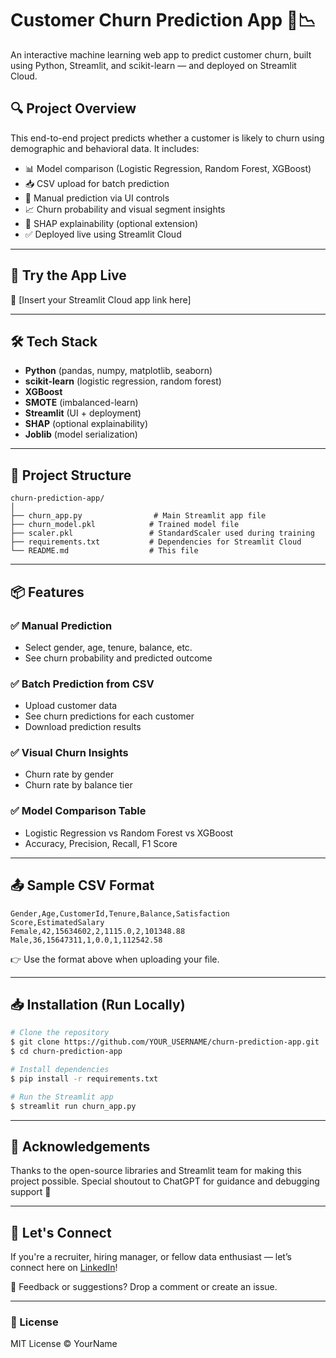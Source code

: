# Customer Churn Prediction App 🧠📉

An interactive machine learning web app to predict customer churn, built using Python, Streamlit, and scikit-learn — and deployed on Streamlit Cloud.

## 🔍 Project Overview
This end-to-end project predicts whether a customer is likely to churn using demographic and behavioral data. It includes:

- 📊 Model comparison (Logistic Regression, Random Forest, XGBoost)
- 📥 CSV upload for batch prediction
- 🔁 Manual prediction via UI controls
- 📈 Churn probability and visual segment insights
- 🧠 SHAP explainability (optional extension)
- ✅ Deployed live using Streamlit Cloud

---

## 🚀 Try the App Live
🔗 [Insert your Streamlit Cloud app link here]

---

## 🛠️ Tech Stack
- **Python** (pandas, numpy, matplotlib, seaborn)
- **scikit-learn** (logistic regression, random forest)
- **XGBoost**
- **SMOTE** (imbalanced-learn)
- **Streamlit** (UI + deployment)
- **SHAP** (optional explainability)
- **Joblib** (model serialization)

---

## 📁 Project Structure
```
churn-prediction-app/
│
├── churn_app.py                # Main Streamlit app file
├── churn_model.pkl            # Trained model file
├── scaler.pkl                 # StandardScaler used during training
├── requirements.txt           # Dependencies for Streamlit Cloud
└── README.md                  # This file
```

---

## 📦 Features

### ✅ Manual Prediction
- Select gender, age, tenure, balance, etc.
- See churn probability and predicted outcome

### ✅ Batch Prediction from CSV
- Upload customer data
- See churn predictions for each customer
- Download prediction results

### ✅ Visual Churn Insights
- Churn rate by gender
- Churn rate by balance tier

### ✅ Model Comparison Table
- Logistic Regression vs Random Forest vs XGBoost
- Accuracy, Precision, Recall, F1 Score

---

## 📤 Sample CSV Format
```csv
Gender,Age,CustomerId,Tenure,Balance,Satisfaction Score,EstimatedSalary
Female,42,15634602,2,1115.0,2,101348.88
Male,36,15647311,1,0.0,1,112542.58
```
👉 Use the format above when uploading your file.

---

## 📥 Installation (Run Locally)
```bash
# Clone the repository
$ git clone https://github.com/YOUR_USERNAME/churn-prediction-app.git
$ cd churn-prediction-app

# Install dependencies
$ pip install -r requirements.txt

# Run the Streamlit app
$ streamlit run churn_app.py
```

---

## 📌 Acknowledgements
Thanks to the open-source libraries and Streamlit team for making this project possible. 
Special shoutout to ChatGPT for guidance and debugging support 🚀

---

## 🤝 Let's Connect
If you're a recruiter, hiring manager, or fellow data enthusiast — let’s connect here on [LinkedIn](https://www.linkedin.com/in/your-profile)!

💬 Feedback or suggestions? Drop a comment or create an issue.

---

### 🔗 License
MIT License © YourName
